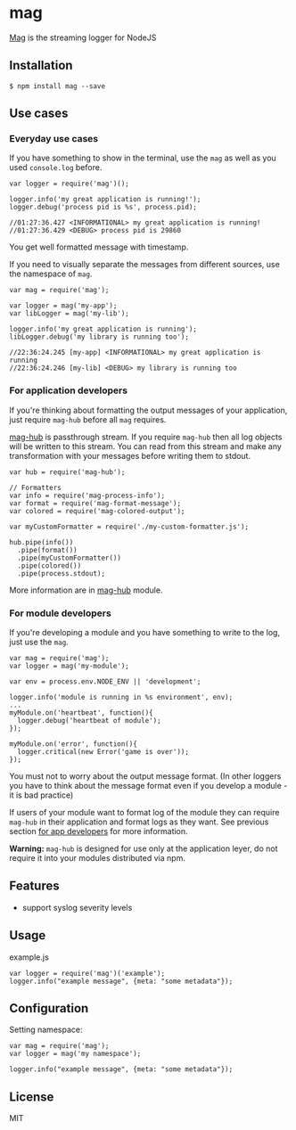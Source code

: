 # mag

[Mag](https://github.com/mahnunchik/mag) is the streaming logger for NodeJS

## Installation

```
$ npm install mag --save
```

## Use cases

### Everyday use cases

If you have something to show in the terminal, use the `mag` as well as you used `console.log` before.

```
var logger = require('mag')();

logger.info('my great application is running!');
logger.debug('process pid is %s', process.pid);

//01:27:36.427 <INFORMATIONAL> my great application is running!
//01:27:36.429 <DEBUG> process pid is 29860
```
You get well formatted message with timestamp.

If you need to visually separate the messages from different sources, use the namespace of `mag`.

```
var mag = require('mag');

var logger = mag('my-app');
var libLogger = mag('my-lib');

logger.info('my great application is running');
libLogger.debug('my library is running too');

//22:36:24.245 [my-app] <INFORMATIONAL> my great application is running
//22:36:24.246 [my-lib] <DEBUG> my library is running too
```

### For application developers

If you're thinking about formatting the output messages of your application, just require `mag-hub` before all `mag` requires.

[mag-hub](https://github.com/mahnunchik/mag-hub) is passthrough stream. If you require `mag-hub` then all log objects will be written to this stream. You can read from this stream and make any transformation with your messages before writing them to stdout.

```
var hub = require('mag-hub');

// Formatters
var info = require('mag-process-info');
var format = require('mag-format-message');
var colored = require('mag-colored-output');

var myCustomFormatter = require('./my-custom-formatter.js');

hub.pipe(info())
  .pipe(format())
  .pipe(myCustomFormatter())
  .pipe(colored())
  .pipe(process.stdout);
```

More information are in [mag-hub](https://github.com/mahnunchik/mag-hub) module.

### For module developers

If you're developing a module and you have something to write to the log, just use the `mag`.
```
var mag = require('mag');
var logger = mag('my-module');

var env = process.env.NODE_ENV || 'development';

logger.info('module is running in %s environment', env);
...
myModule.on('heartbeat', function(){
  logger.debug('heartbeat of module');
});

myModule.on('error', function(){
  logger.critical(new Error('game is over'));
});
```

You must not to worry about the output message format. (In other loggers you have to think about the message format even if you develop a module - it is bad practice)

If users of your module want to format log of the module they can require `mag-hub` in their application and format logs as they want. See previous section [for app developers](https://github.com/mahnunchik/mag#for-application-developers) for more information.

**Warning:** `mag-hub` is designed for use only at the application leyer, do not require it into your modules distributed via npm.


## Features

* support syslog severity levels

## Usage

example.js
```
var logger = require('mag')('example');
logger.info("example message", {meta: "some metadata"});
```

## Configuration

Setting namespace:
```
var mag = require('mag');
var logger = mag('my namespace');

logger.info("example message", {meta: "some metadata"});
```

## License

MIT

